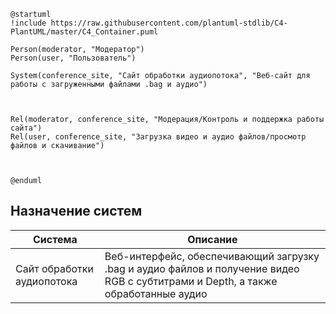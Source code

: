 
<!-- Окружение системы (роли, участники, внешние системы) и связи системы с ним. Диаграмма контекста C4 и текстовое описание. 
-->
```plantuml
@startuml
!include https://raw.githubusercontent.com/plantuml-stdlib/C4-PlantUML/master/C4_Container.puml

Person(moderator, "Модератор")
Person(user, "Пользователь")

System(conference_site, "Сайт обработки аудиопотока", "Веб-сайт для работы с загруженными файлами .bag и аудио")



Rel(moderator, conference_site, "Модерация/Контроль и поддержка работы  сайта")
Rel(user, conference_site, "Загрузка видео и аудио файлов/просмотр файлов и скачивание")



@enduml
```
## Назначение систем
|Система| Описание|
|-------|---------|
| Сайт обработки аудиопотока | Веб-интерфейс, обеспечивающий загрузку .bag и аудио файлов и получение видео RGB с субтитрами и Depth, а также обработанные аудио |
